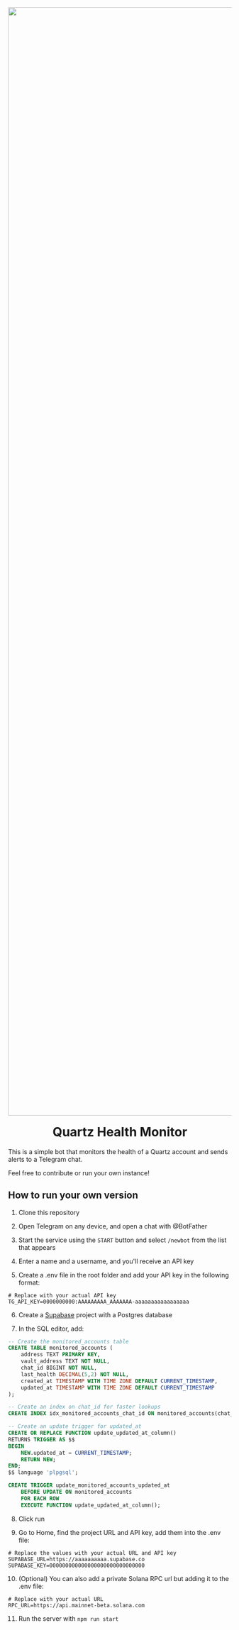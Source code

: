 <div align="center">
  <img width="2500" alt="Quartz" src="https://cdn.prod.website-files.com/65707af0f4af991289bbd432/670e37661cdb2314fe8ba469_logo-glow-banner.jpg" />

  <h1 style="margin-top:20px;">Quartz Health Monitor</h1>
</div>

This is a simple bot that monitors the health of a Quartz account and sends alerts to a Telegram chat.

Feel free to contribute or run your own instance!

## How to run your own version

1. Clone this repository

2. Open Telegram on any device, and open a chat with @BotFather
  
3. Start the service using the `START` button and select `/newbot` from the list that appears

4. Enter a name and a username, and you'll receive an API key

5. Create a .env file in the root folder and add your API key in the following format:

```
# Replace with your actual API key
TG_API_KEY=0000000000:AAAAAAAAA_AAAAAAA-aaaaaaaaaaaaaaaaa 
```

6. Create a [Supabase](https://supabase.com/) project with a Postgres database

7. In the SQL editor, add:

```SQL
-- Create the monitored_accounts table
CREATE TABLE monitored_accounts (
    address TEXT PRIMARY KEY,
    vault_address TEXT NOT NULL,
    chat_id BIGINT NOT NULL,
    last_health DECIMAL(5,2) NOT NULL,
    created_at TIMESTAMP WITH TIME ZONE DEFAULT CURRENT_TIMESTAMP,
    updated_at TIMESTAMP WITH TIME ZONE DEFAULT CURRENT_TIMESTAMP
);

-- Create an index on chat_id for faster lookups
CREATE INDEX idx_monitored_accounts_chat_id ON monitored_accounts(chat_id);

-- Create an update trigger for updated_at
CREATE OR REPLACE FUNCTION update_updated_at_column()
RETURNS TRIGGER AS $$
BEGIN
    NEW.updated_at = CURRENT_TIMESTAMP;
    RETURN NEW;
END;
$$ language 'plpgsql';

CREATE TRIGGER update_monitored_accounts_updated_at
    BEFORE UPDATE ON monitored_accounts
    FOR EACH ROW
    EXECUTE FUNCTION update_updated_at_column();
```

8. Click run

10. Go to Home, find the project URL and API key, add them into the .env file:

```
# Replace the values with your actual URL and API key
SUPABASE_URL=https://aaaaaaaaaa.supabase.co
SUPABASE_KEY=000000000000000000000000000000
```

10. (Optional) You can also add a private Solana RPC url but adding it to the .env file:
```
# Replace with your actual URL
RPC_URL=https://api.mainnet-beta.solana.com 
```

11. Run the server with `npm run start`
